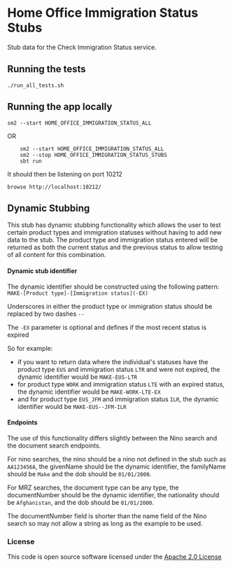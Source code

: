 # Home Office Immigration Status Stubs

Stub data for the Check Immigration Status service.

## Running the tests
```shell
./run_all_tests.sh
```

## Running the app locally
```shell
sm2 --start HOME_OFFICE_IMMIGRATION_STATUS_ALL
```
OR
```shell
    sm2 --start HOME_OFFICE_IMMIGRATION_STATUS_ALL
    sm2 --stop HOME_OFFICE_IMMIGRATION_STATUS_STUBS
    sbt run
```

It should then be listening on port 10212

    browse http://localhost:10212/

## Dynamic Stubbing
This stub has dynamic stubbing functionality which allows the user to test certain product types and immigration statuses 
without having to add new data to the stub. The product type and immigration status entered will be returned as both the 
current status and the previous status to allow testing of all content for this combination.

#### Dynamic stub identifier
The dynamic identifier should be constructed using the following pattern:
`MAKE-[Product type]-[Immigration status](-EX)`

Underscores in either the product type or immigration status should be replaced by two dashes `--`

The `-EX` parameter is optional and defines if the most recent status is expired

So for example:
- if you want to return data where the individual's statuses have the product type `EUS` and immigration status `LTR` 
and were not expired, the dynamic identifier would be `MAKE-EUS-LTR`
- for product type `WORK` and immigration status `LTE` with an expired status, the dynamic identifier would be `MAKE-WORK-LTE-EX`
- and for product type `EUS_JFM` and immigration status `ILR`, the dynamic identifier would be `MAKE-EUS--JFM-ILR`


#### Endpoints

The use of this functionality differs slightly between the Nino search and the document search endpoints.

For nino searches, the nino should be a nino not defined in the stub such as `AA123456A`, the givenName should be the dynamic identifier, 
the familyName should be `Make` and the dob should be `01/01/2000`.

For MRZ searches, the document type can be any type, the documentNumber should be the dynamic identifier, the nationality should 
be `Afghanistan`, and the dob should be `01/01/2000`.

The documentNumber field is shorter than the name field of the Nino search so may not allow a string as long as the example to be used.



### License


This code is open source software licensed under the [Apache 2.0 License]("http://www.apache.org/licenses/LICENSE-2.0.html")
